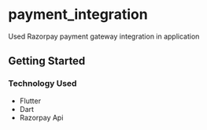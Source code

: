 # payment_integration

Used Razorpay payment gateway integration in application

## Getting Started

### Technology Used

* Flutter
* Dart
* Razorpay Api